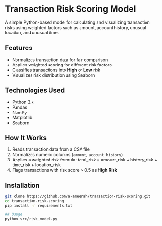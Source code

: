# Transaction Risk Scoring Model

A simple Python-based model for calculating and visualizing transaction risks using weighted factors such as amount, account history, unusual location, and unusual time.

## Features
- Normalizes transaction data for fair comparison
- Applies weighted scoring for different risk factors
- Classifies transactions into **High** or **Low** risk
- Visualizes risk distribution using Seaborn

## Technologies Used
- Python 3.x
- Pandas
- NumPy
- Matplotlib
- Seaborn

## How It Works
1. Reads transaction data from a CSV file
2. Normalizes numeric columns (`amount`, `account_history`)
3. Applies a weighted risk formula: total_risk = amount_risk + history_risk + time_risk + location_risk
4. Flags transactions with risk score > 0.5 as **High Risk**

## Installation
```bash
git clone https://github.com/a-ameerah/transaction-risk-scoring.git
cd transaction-risk-scoring
pip install -r requirements.txt

## Usage
python src/risk_model.py
